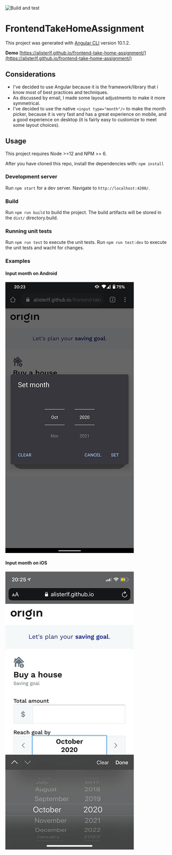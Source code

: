 ![Build and test](https://github.com/alisterlf/frontend-take-home-assignment/workflows/Build%20and%20test/badge.svg)

# FrontendTakeHomeAssignment

This project was generated with [Angular CLI](https://github.com/angular/angular-cli) version 10.1.2.

**Demo** [https://alisterlf.github.io/frontend-take-home-assignment/](https://alisterlf.github.io/frontend-take-home-assignment/)

## Considerations

- I've decided to use Angular because it is the framework/library that i know most of best practices and techniques.
- As discussed by email, I made some layout adjustments to make it more symmetrical.
- I've decided to use the native `<input type="month"/>` to make the month picker, because it is very fast and has a great experience on mobile, and a good experience on desktop (it is fairly easy to customize to meet some layout choices).

## Usage

This project requires Node >=12 and NPM >= 6.

After you have cloned this repo, install the dependencies with: `npm install`

### Development server

Run `npm start` for a dev server. Navigate to `http://localhost:4200/`.

### Build

Run `npm run build` to build the project. The build artifacts will be stored in the `dist/` directory.build.

### Running unit tests

Run `npm run test` to execute the unit tests. Run `npm run test:dev` to execute the unit tests and wacht for changes.

### Examples

#### Input month on Android
![Input month on Android](https://raw.githubusercontent.com/alisterlf/frontend-take-home-assignment/master/src/assets/mockups/Android.jpg "Input month on Android")

#### Input month on iOS
![Input month on iOS](https://raw.githubusercontent.com/alisterlf/frontend-take-home-assignment/master/src/assets/mockups/iOS.jpg "Input month on iOS")
